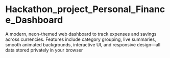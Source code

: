 # Hackathon_project_Personal_Finance_Dashboard
A modern, neon-themed web dashboard to track expenses and savings across currencies. Features include category grouping, live summaries, smooth animated backgrounds, interactive UI, and responsive design—all data stored privately in your browser
